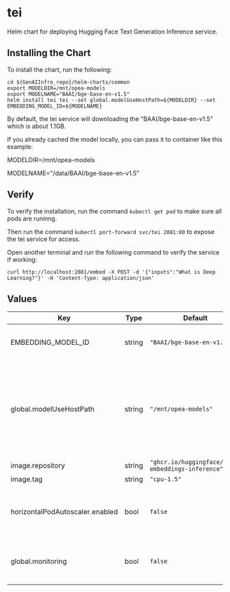 # tei

Helm chart for deploying Hugging Face Text Generation Inference service.

## Installing the Chart

To install the chart, run the following:

```console
cd ${GenAIInfro_repo}/helm-charts/common
export MODELDIR=/mnt/opea-models
export MODELNAME="BAAI/bge-base-en-v1.5"
helm install tei tei --set global.modelUseHostPath=${MODELDIR} --set EMBEDDING_MODEL_ID=${MODELNAME}
```

By default, the tei service will downloading the "BAAI/bge-base-en-v1.5" which is about 1.1GB.

If you already cached the model locally, you can pass it to container like this example:

MODELDIR=/mnt/opea-models

MODELNAME="/data/BAAI/bge-base-en-v1.5"

## Verify

To verify the installation, run the command `kubectl get pod` to make sure all pods are runinng.

Then run the command `kubectl port-forward svc/tei 2081:80` to expose the tei service for access.

Open another terminal and run the following command to verify the service if working:

```console
curl http://localhost:2081/embed -X POST -d '{"inputs":"What is Deep Learning?"}' -H 'Content-Type: application/json'
```

## Values

| Key                             | Type   | Default                                           | Description                                                                                                                                                                                                           |
| ------------------------------- | ------ | ------------------------------------------------- | --------------------------------------------------------------------------------------------------------------------------------------------------------------------------------------------------------------------- |
| EMBEDDING_MODEL_ID              | string | `"BAAI/bge-base-en-v1.5"`                         | Models id from https://huggingface.co/, or predownloaded model directory                                                                                                                                              |
| global.modelUseHostPath         | string | `"/mnt/opea-models"`                              | Cached models directory, tei will not download if the model is cached here. The host path "modelUseHostPath" will be mounted to container as /data directory. Set this to null/empty will force it to download model. |
| image.repository                | string | `"ghcr.io/huggingface/text-embeddings-inference"` |                                                                                                                                                                                                                       |
| image.tag                       | string | `"cpu-1.5"`                                       |                                                                                                                                                                                                                       |
| horizontalPodAutoscaler.enabled | bool   | `false`                                           | Enable HPA autoscaling for the service deployment based on metrics it provides. See [HPA instructions](../../HPA.md) before enabling!                                                                                 |
| global.monitoring               | bool   | `false`                                           | Enable usage metrics for the service. Required for HPA. See [monitoring instructions](../../monitoring.md) before enabling!                                                                                           |
